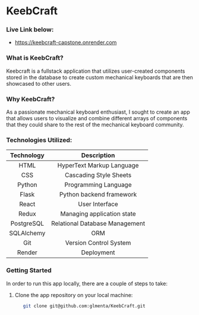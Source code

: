 # KeebCraft

### Live Link below:
- https://keebcraft-capstone.onrender.com


### What is KeebCraft?
Keebcraft is a fullstack application that utilizes user-created components stored in the database to create custom mechanical keyboards that are then showcased to other users. 

### Why KeebCraft?
As a passionate mechanical keyboard enthusiast, I sought to create an app that allows users to visualize and combine different arrays of components that they could share
to the rest of the mechanical keyboard community.

### Technologies Utilized:
| Technology      | Description                       |
|:---------------:|:---------------------------------:|
| HTML            | HyperText Markup Language         |
| CSS             | Cascading Style Sheets            |
| Python          | Programming Language              |
| Flask           | Python backend framework          |
| React           | User Interface                    |
| Redux           | Managing application state        |
| PostgreSQL      | Relational Database Management    |
| SQLAlchemy      | ORM                               |
| Git             | Version Control System            |
| Render          | Deployment                        |

### Getting Started
   In order to run this app locally, there are a couple of steps to take:
   
   1. Clone the app repository on your local machine:
      ```bash
         git clone git@github.com:glmenta/KeebCraft.git
      ```
